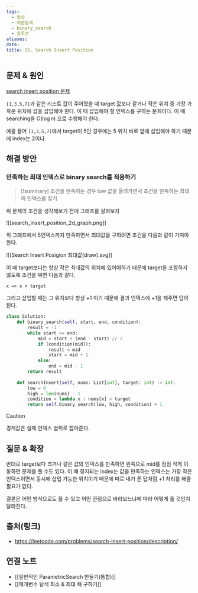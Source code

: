 ```yaml
---
tags:
  - 완성
  - 이분탐색
  - binary_search
  - 솔루션
aliases: 
date: 
title: 35. Search Insert Position
---
```


## 문제 & 원인

[search insert position 문제](https://leetcode.com/problems/search-insert-position/description/) 

`[1,3,5,7]`과 같은 리스트 값이 주어졌을 때 target 값보다 같거나 작은 위치 중 가장 가까운 위치에 값을 삽입해야 한다. 이 때 삽입해야 할 인덱스를 구하는 문제이다. 이 때 searching을 $O(\log n)$ 으로 수행해야 한다.

예를 들어 `[1,3,5,7]`에서 target이 5인 경우에는 5 위치 바로 앞에 삽입해야 하기 때문에 index는 2이다.

## 해결 방안

### 만족하는 최대 인덱스로 binary search를 적용하기

>[!summary]
>조건을 만족하는 경우 low 값을 올려가면서 조건을 만족하는 최대의 인덱스를 찾기

위 문제의 조건을 생각해보기 전에 그래프를 살펴보자

![[search_insert_position_2d_graph.png]]

위 그래프에서 5인덱스까지 만족하면서 최대값을 구하려면 조건을 다음과 같이 가져야 한다.

![[Search Insert Posigion 최대값(draw).svg]]


이 때 target보다는 항상 작은 최대값의 위치에 있어야하기 때문에 target을 포함하지 않도록 조건을 짜면 다음과 같다.

`x => x < target`

그리고 삽입할 때는 그 위치보다 항상 +1 이기 때문에 결과 인덱스에 +1을 해주면 답이 된다.

```python
class Solution:
    def binary_search(self, start, end, condition):
        result = -1
        while start <= end:
            mid = start + (end - start) // 2
            if (condition(mid)):
                result = mid
                start = mid + 1
            else:
                end = mid - 1
        return result
                
    def searchInsert(self, nums: List[int], target: int) -> int:
        low = 0
        high = len(nums) - 1
        condition = lambda x : nums[x] < target
        return self.binary_search(low, high, condition) + 1
```

>[!caution]
>경계값은 실제 인덱스 범위로 잡아준다.




## 질문 & 확장

반대로 target보다 크거나 같은 값의 인덱스를 만족하면 왼쪽으로 mid를 점점 작게 이동하면 문제를 풀 수도 있다. 이 때 정지되는 index는 값을 만족하는 인덱스는 가장 작은 인덱스이면서 동시에 삽입 가능한 위치이기 때문에 따로 내가 푼 답처럼 +1 처리를 해줄 필요가 없다.

결론은 어떤 방식으로도 풀 수 있고 어떤 관점으로 바라보느냐에 따라 어떻게 풀 것인지 달라진다.

## 출처(링크)

- https://leetcode.com/problems/search-insert-position/description/

## 연결 노트

- [[일반적인 ParametricSearch 만들기(통합)]]
- [[매개변수 탐색 최소 & 최대 해 구하기]]